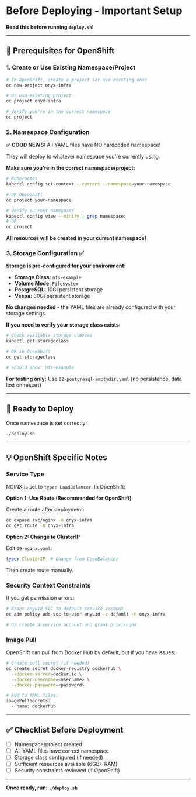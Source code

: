 # Before Deploying - Important Setup

**Read this before running `deploy.sh`!**

---

## 🔧 Prerequisites for OpenShift

### 1. Create or Use Existing Namespace/Project

```bash
# In OpenShift, create a project (or use existing one)
oc new-project onyx-infra

# Or use existing project
oc project onyx-infra

# Verify you're in the correct namespace
oc project
```

### 2. Namespace Configuration

**✅ GOOD NEWS:** All YAML files have NO hardcoded namespace!

They will deploy to whatever namespace you're currently using.

**Make sure you're in the correct namespace/project:**

```bash
# Kubernetes
kubectl config set-context --current --namespace=your-namespace

# OR OpenShift
oc project your-namespace

# Verify current namespace
kubectl config view --minify | grep namespace:
# OR
oc project
```

**All resources will be created in your current namespace!**

### 3. Storage Configuration ✅

**Storage is pre-configured for your environment:**

- **Storage Class:** `nfs-example`
- **Volume Mode:** `Filesystem`
- **PostgreSQL:** 10Gi persistent storage
- **Vespa:** 30Gi persistent storage

**No changes needed** - the YAML files are already configured with your storage settings.

**If you need to verify your storage class exists:**
```bash
# Check available storage classes
kubectl get storageclass

# OR in OpenShift
oc get storageclass

# Should show: nfs-example
```

**For testing only:** Use `02-postgresql-emptydir.yaml` (no persistence, data lost on restart)

---

## 🚀 Ready to Deploy

Once namespace is set correctly:

```bash
./deploy.sh
```

---

## 💡 OpenShift Specific Notes

### Service Type

NGINX is set to `type: LoadBalancer`. In OpenShift:

**Option 1: Use Route (Recommended for OpenShift)**

Create a route after deployment:
```bash
oc expose svc/nginx -n onyx-infra
oc get route -n onyx-infra
```

**Option 2: Change to ClusterIP**

Edit `09-nginx.yaml`:
```yaml
type: ClusterIP  # Change from LoadBalancer
```

Then create route manually.

### Security Context Constraints

If you get permission errors:

```bash
# Grant anyuid SCC to default service account
oc adm policy add-scc-to-user anyuid -z default -n onyx-infra

# Or create a service account and grant privileges
```

### Image Pull

OpenShift can pull from Docker Hub by default, but if you have issues:

```bash
# Create pull secret (if needed)
oc create secret docker-registry dockerhub \
  --docker-server=docker.io \
  --docker-username=<username> \
  --docker-password=<password>

# Add to YAML files:
imagePullSecrets:
  - name: dockerhub
```

---

## ✅ Checklist Before Deployment

- [ ] Namespace/project created
- [ ] All YAML files have correct namespace
- [ ] Storage class configured (if needed)
- [ ] Sufficient resources available (6GB+ RAM)
- [ ] Security constraints reviewed (if OpenShift)

---

**Once ready, run: `./deploy.sh`**

